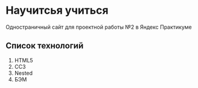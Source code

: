 # Научитсья учиться
Одностраничный сайт для проектной работы №2 в Яндекс Практикуме
## Список технологий
1. HTML5
2. CC3
3. Nested
4. БЭМ
